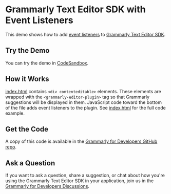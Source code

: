 # Grammarly Text Editor SDK with Event Listeners

This demo shows how to add [event listeners](https://developer.grammarly.com/docs/api/editor-sdk/grammarlyeditorpluginelementeventmap#grammarlyeditorpluginelementeventmap) to  [Grammarly Text Editor SDK](https://developer.grammarly.com/).

## Try the Demo

You can try the demo in [CodeSandbox](https://codesandbox.io/s/github/grammarly/grammarly-for-developers/tree/main/examples/editor-sdk-events?file=/public/index.html).

## How it Works

[index.html](./public/index.html) contains `<div contenteditable>` elements. These elements are wrapped with the `<grammarly-editor-plugin>` tag so that Grammarly suggestions will be displayed in them. JavaScript code toward the bottom of the file adds event listeners to the plugin. See [index.html](./public/index.html) for the full code example.

## Get the Code

A copy of this code is available in the [Grammarly for Developers GitHub repo](https://github.com/grammarly/grammarly-for-developers/tree/main/examples/editor-sdk-intro-text).

## Ask a Question

If you want to ask a question, share a suggestion, or chat about how you're using the Grammarly Text Editor SDK in your application, join us in the [Grammarly for Developers Discussions](https://github.com/grammarly/grammarly-for-developers/discussions).
